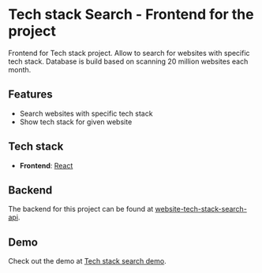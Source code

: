 # Tech stack Search - Frontend for the project

Frontend for Tech stack project. Allow to search for websites with specific tech stack. Database is build based on scanning 20 million websites each month.

## Features

- Search websites with specific tech stack
- Show tech stack for given website

## Tech stack

- **Frontend**: [React](https://reactjs.org/)

## Backend

The backend for this project can be found at [website-tech-stack-search-api](https://github.com/kris-dev-hub/website-tech-stack-search-api).

## Demo

Check out the demo at [Tech stack search demo](https://krisdevhub.com/dev/techstack-search/).
